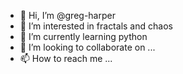 - 👋 Hi, I’m @greg-harper
- 👀 I’m interested in fractals and chaos
- 🌱 I’m currently learning python
- 💞️ I’m looking to collaborate on ...
- 📫 How to reach me ...

<!---
greg-harper/greg-harper is a ✨ special ✨ repository because its `README.md` (this file) appears on your GitHub profile.
You can click the Preview link to take a look at your changes.
--->
